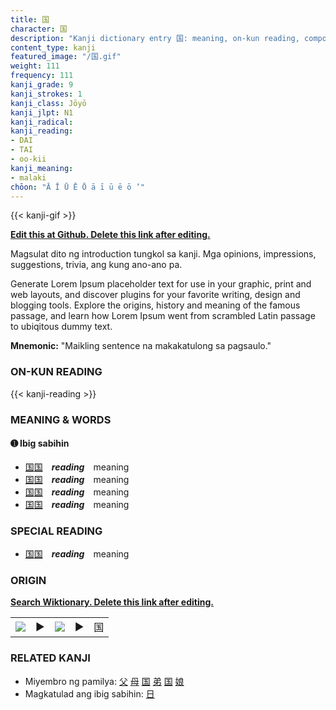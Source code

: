 ```yaml
---
title: 国
character: 国
description: "Kanji dictionary entry 国: meaning, on-kun reading, compounds, origin, related kanji"
content_type: kanji
featured_image: "/国.gif"
weight: 111
frequency: 111
kanji_grade: 9
kanji_strokes: 1
kanji_class: Jōyō
kanji_jlpt: N1
kanji_radical: 
kanji_reading: 
- DAI
- TAI
- oo-kii
kanji_meaning:
- malaki
chōon: "Ā Ī Ū Ē Ō ā ī ū ē ō ’"
---
```

[//]: # (Don't edit the line below. Kanji animated GIF code is automatically generated.)
{{< kanji-gif >}}

[//]: # (Edit below this line.)

**[Edit this at Github. Delete this link after editing.](https://github.com/tim0g/tim/tree/main/content/kanji/国/index.md)**

Magsulat dito ng introduction tungkol sa kanji. Mga opinions, impressions, suggestions, trivia, ang kung ano-ano pa.

Generate Lorem Ipsum placeholder text for use in your graphic, print and web layouts, and discover plugins for your favorite writing, design and blogging tools. Explore the origins, history and meaning of the famous passage, and learn how Lorem Ipsum went from scrambled Latin passage to ubiqitous dummy text.
 
**Mnemonic:** "Maikling sentence na makakatulong sa pagsaulo."

### ON-KUN READING

[//]: # (Don't edit the line below. ON-KUN READING code is automatically generated.)
{{< kanji-reading >}}

### MEANING & WORDS

#### ➊ **Ibig sabihin**
  - [国](../国)[国](../国)　***reading***　meaning
  - [国](../国)[国](../国)　***reading***　meaning
  - [国](../国)[国](../国)　***reading***　meaning
  - [国](../国)[国](../国)　***reading***　meaning

### SPECIAL READING
  - [国](../国)[国](../国)　***reading***　meaning

### ORIGIN

**[Search Wiktionary. Delete this link after editing.](https://wiktionary.org/wiki/国)**
<table class="kanji-table"><tr><td>
<img src="60px-国-bronze.svg.png">
</td><td>▶</td><td>
<img src="60px-国-oracle.svg.png">
</td><td>▶</td>
<td class="kanji-origin">国</td>
</tr></table>

### RELATED KANJI
- Miyembro ng pamilya: [父](../父) [母](../母) [国](../国) [弟](../弟) [国](../国) [娘](../娘)
- Magkatulad ang ibig sabihin: [日](../日)

